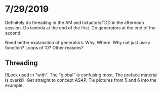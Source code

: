# 7/29/2019

Definitely do threading in the AM and tictactoe/TDD in the
afternoon session. Do lambda at the end of the first. Do
generators at the end of the second.

Need better explanation of generators. Why. Where. Why not just
use a function? Loops of IO? Other reasons?

## Threading

RLock used in "with". The "global" is confusing most. The preface material is overkill. Get straight to concept ASAP. Tie pictures from 5 and 6 into the example.